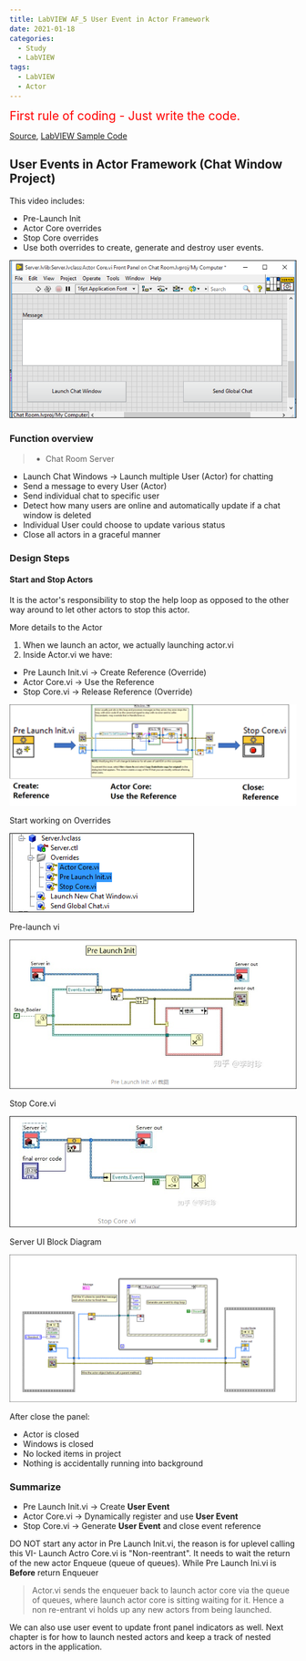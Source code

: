 ```yaml
---
title: LabVIEW AF_5 User Event in Actor Framework
date: 2021-01-18
categories:
  - Study
  - LabVIEW
tags:
  - LabVIEW
  - Actor
---
```

<span style="color:red">
<span style="font-size: 150%">
First rule of coding - Just write the code. </span>
</span>

[Source](https://www.youtube.com/watch?v=2k3ZDwJolbA&list=PLmF-6jvwRvVNFzBjzh4bQDjFbv6lShcth), [LabVIEW Sample Code](https://github.com/laserengineer/LabVIEW-Study.git)

## User Events in Actor Framework (Chat Window Project)

This video includes:
* Pre-Launch Init
* Actor Core overrides
* Stop Core overrides
* Use both overrides to create, generate and destroy user events.
<p align="center"> <img src="/assets/images/LabVIEW Actor Framework/5/Server UI.png"> </p>


### Function overview
>* Chat Room Server
  * Launch Chat Windows -> Launch multiple User (Actor) for chatting
* Send a message to every User (Actor)
* Send individual chat to specific user
* Detect how many users are online and automatically update if a chat window is deleted
* Individual User could choose to update various status
* Close all actors in a graceful manner
>

### Design Steps
#### Start and Stop Actors
It is the actor's responsibility to stop the help loop as opposed to the other way around to let other actors to stop this actor.

More details to the Actor
1. When we launch an actor, we actually launching actor.vi
2. Inside Actor.vi we have:
  * Pre Launch Init.vi -> Create Reference (Override)
  * Actor Core.vi -> Use the Reference
  * Stop Core.vi -> Release Reference (Override)

<p align="center"> <img src="/assets/images/LabVIEW Actor Framework/5/Pre-launch and Stop Core.png"> </p>

Start working on Overrides

<p align="left"> <img src="/assets/images/LabVIEW Actor Framework/5/Server Overrides.png"> </p>

Pre-launch vi
<p align="left"> <img src="/assets/images/LabVIEW Actor Framework/5/Pre-launch.png"> </p>

Stop Core.vi
<p align="left"> <img src="/assets/images/LabVIEW Actor Framework/5/Stop Core.png"> </p>

Server UI Block Diagram

<p align="left"> <img src="/assets/images/LabVIEW Actor Framework/5/Server UI_Block Diagram.png"> </p>

After close the panel:
* Actor is closed
* Windows is closed
* No locked items in project
* Nothing is accidentally running into background

### Summarize
* Pre Launch Init.vi -> Create **User Event**
* Actor Core.vi -> Dynamically register and use **User Event**
* Stop Core.vi -> Generate **User Event** and close event reference

DO NOT start any actor in Pre Launch Init.vi, the reason is for uplevel calling this VI- Launch Actro Core.vi is "Non-reentrant". It needs to wait the return of the new actor Enqueue (queue of queues). While Pre Launch Ini.vi is **Before** return Enqueuer
>Actor.vi sends the enqueuer back to launch actor core via the queue of queues, where launch actor core is sitting waiting for it. Hence a non re-entrant vi holds up any new actors from being launched.

We can also use user event to update front panel indicators as well.
Next chapter is for how to launch nested actors and keep a track of nested actors in the application.
